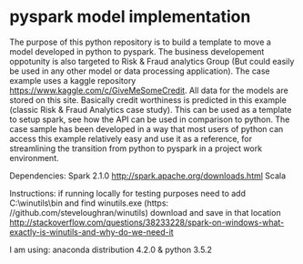 # pyspark model implementation
The purpose of this python repository is to build a template to move a model developed in python to pyspark. The business developement oppotunity is also targeted to Risk & Fraud analytics 
Group (But could easily be used in any other model or data processing application).
The case example uses a kaggle repository https://www.kaggle.com/c/GiveMeSomeCredit. All data for the models are stored on this site. Basically credit worthiness is predicted in this 
example (classic Risk & Fraud Analytics case study). This can be used as a template to setup spark, see how the API can be used in comparison to python. The case sample 
has been developed in a way that most users of python can access this example relatively easy and use it as a reference, for streamlining the transition from python to pyspark in a project 
work environment.  

Dependencies: 
Spark 2.1.0 http://spark.apache.org/downloads.html
Scala

Instructions:
if running locally for testing purposes need to add C:\winutils\bin and find winutils.exe (https:
//github.com/steveloughran/winutils) download and save in that location
http://stackoverflow.com/questions/38233228/spark-on-windows-what-exactly-is-winutils-and-why-do-we-need-it

I am using:
anaconda distribution 4.2.0 & python 3.5.2
